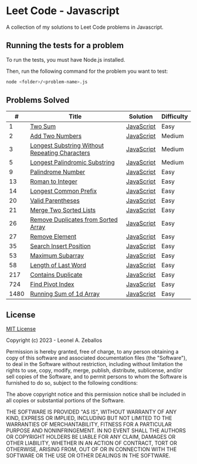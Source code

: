 # Leet Code - Javascript
A collection of my solutions to Leet Code problems in Javascript.

## Running the tests for a problem
To run the tests, you must have Node.js installed.

Then, run the following command for the problem you want to test:

```bash
node <folder>/<problem-name>.js
```

## Problems Solved
| # | Title | Solution | Difficulty |
|---| ----- | -------- | ---------- |
|1|[Two Sum](https://leetcode.com/problems/two-sum/)|[JavaScript](./1-two-sum.js)|Easy|
|2|[Add Two Numbers](https://leetcode.com/problems/add-two-numbers/)|[JavaScript](./2-add-two-numbers.js)|Medium|
|3|[Longest Substring Without Repeating Characters](https://leetcode.com/problems/longest-substring-without-repeating-characters/)|[JavaScript](./3-longest-substring-without-repeating-characters.js)|Medium|
|5|[Longest Palindromic Substring](https://leetcode.com/problems/longest-palindromic-substring/)|[JavaScript](./5-longest-palindromic-substring.js)|Medium|
|9|[Palindrome Number](https://leetcode.com/problems/palindrome-number/)|[JavaScript](./9-palindrome-number.js)|Easy|
|13|[Roman to Integer](https://leetcode.com/problems/roman-to-integer/)|[JavaScript](./13-roman-to-integer.js)|Easy|
|14|[Longest Common Prefix](https://leetcode.com/problems/longest-common-prefix/)|[JavaScript](./14-longest-common-prefix.js)|Easy|
|20|[Valid Parentheses](https://leetcode.com/problems/valid-parentheses/)|[JavaScript](./20-valid-parentheses.js)|Easy|
|21|[Merge Two Sorted Lists](https://leetcode.com/problems/merge-two-sorted-lists/)|[JavaScript](./21-merge-two-sorted-lists.js)|Easy|
|26|[Remove Duplicates from Sorted Array](https://leetcode.com/problems/remove-duplicates-from-sorted-array/)|[JavaScript](./26-remove-duplicates-from-sorted-array.js)|Easy|
|27|[Remove Element](https://leetcode.com/problems/remove-element/)|[JavaScript](./27-remove-element.js)|Easy|
|35|[Search Insert Position](https://leetcode.com/problems/search-insert-position/)|[JavaScript](./35-search-insert-position.js)|Easy|
|53|[Maximum Subarray](https://leetcode.com/problems/maximum-subarray/)|[JavaScript](./53-maximum-subarray.js)|Easy|
|58|[Length of Last Word](https://leetcode.com/problems/length-of-last-word/)|[JavaScript](./58-length-of-last-word.js)|Easy|
|217|[Contains Duplicate](https://leetcode.com/problems/contains-duplicate/)|[JavaScript](./217-contains-duplicate.js)|Easy|
|724|[Find Pivot Index](https://leetcode.com/problems/find-pivot-index/)|[JavaScript](./724-find-pivot-index.js)|Easy|
|1480|[Running Sum of 1d Array](https://leetcode.com/problems/running-sum-of-1d-array/)|[JavaScript](./1480-running-sum-of-1d-array.js)|Easy|

## License
[MIT License](https://choosealicense.com/licenses/mit/)

Copyright (c) 2023 - Leonel A. Zeballos

Permission is hereby granted, free of charge, to any person obtaining a copy
of this software and associated documentation files (the "Software"), to deal
in the Software without restriction, including without limitation the rights
to use, copy, modify, merge, publish, distribute, sublicense, and/or sell
copies of the Software, and to permit persons to whom the Software is
furnished to do so, subject to the following conditions:

The above copyright notice and this permission notice shall be included in all
copies or substantial portions of the Software.

THE SOFTWARE IS PROVIDED "AS IS", WITHOUT WARRANTY OF ANY KIND, EXPRESS OR
IMPLIED, INCLUDING BUT NOT LIMITED TO THE WARRANTIES OF MERCHANTABILITY,
FITNESS FOR A PARTICULAR PURPOSE AND NONINFRINGEMENT. IN NO EVENT SHALL THE
AUTHORS OR COPYRIGHT HOLDERS BE LIABLE FOR ANY CLAIM, DAMAGES OR OTHER
LIABILITY, WHETHER IN AN ACTION OF CONTRACT, TORT OR OTHERWISE, ARISING FROM,
OUT OF OR IN CONNECTION WITH THE SOFTWARE OR THE USE OR OTHER DEALINGS IN THE
SOFTWARE.